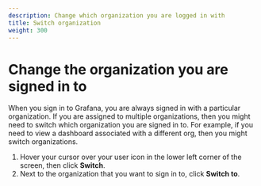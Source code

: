```yaml
---
description: Change which organization you are logged in with
title: Switch organization
weight: 300
---
```


# Change the organization you are signed in to

When you sign in to Grafana, you are always signed in with a particular organization. If you are assigned to multiple organizations, then you might need to switch which organization you are signed in to. For example, if you need to view a dashboard associated with a different org, then you might switch organizations.

1. Hover your cursor over your user icon in the lower left corner of the screen, then click **Switch**.
1. Next to the organization that you want to sign in to, click **Switch to**.
